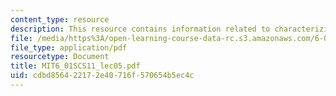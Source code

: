 ```yaml
---
content_type: resource
description: This resource contains information related to characterizing system performance.
file: /media/https%3A/open-learning-course-data-rc.s3.amazonaws.com/6-01sc-introduction-to-electrical-engineering-and-computer-science-i-spring-2011/cdbd856422172e40716f570654b5ec4c_MIT6_01SCS11_lec05.pdf
file_type: application/pdf
resourcetype: Document
title: MIT6_01SCS11_lec05.pdf
uid: cdbd8564-2217-2e40-716f-570654b5ec4c
---
```

